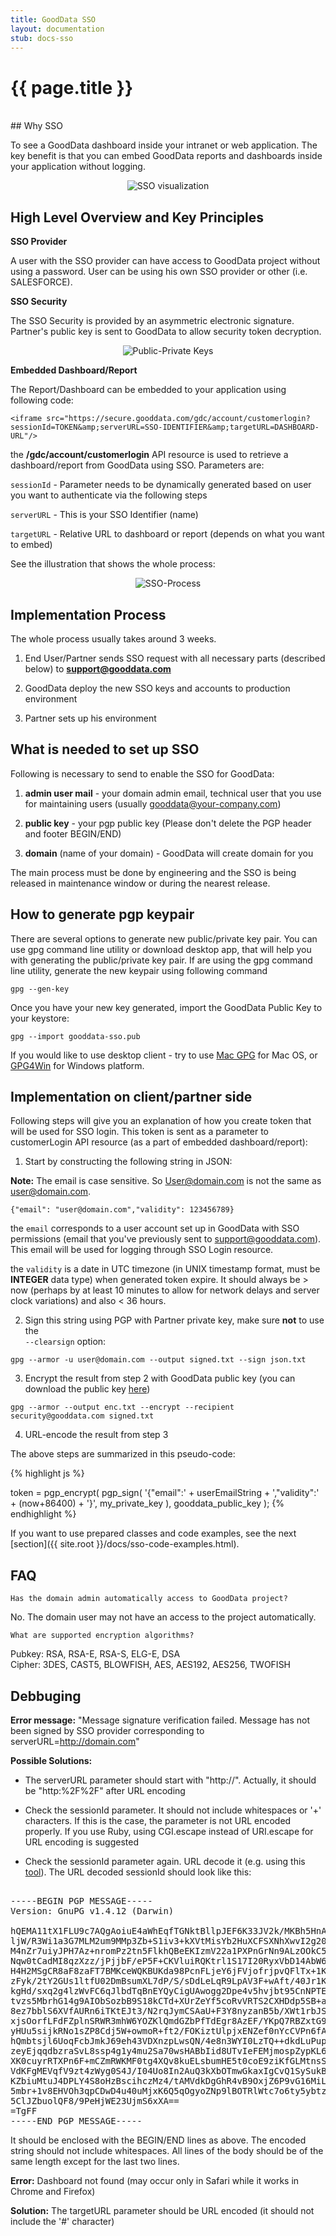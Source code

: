 ```yaml
---
title: GoodData SSO
layout: documentation
stub: docs-sso
---
```


# {{ page.title }}

<br />
## Why SSO
 
To see a GoodData dashboard inside your intranet or web application. The key benefit is that you can embed GoodData reports and dashboards inside your application without logging.

<p>
<center><img src="{{ site.root }}/images/docs/sso.png" alt="SSO visualization" class="no-border"></center>
</p>

## High Level Overview and Key Principles

**SSO Provider**

A user with the SSO provider can have access to GoodData project without using a password. User can be using his own SSO provider or other (i.e. SALESFORCE).

**SSO Security**

The SSO Security is provided by an asymmetric electronic signature. Partner's public key is sent to GoodData to allow security token decryption.

<p>
<center><img src="{{ site.root }}/images/docs/keys.png" alt="Public-Private Keys" class="no-border"></center>
</p>

**Embedded Dashboard/Report**

The Report/Dashboard can be embedded to your application using following code:

	<iframe src="https://secure.gooddata.com/gdc/account/customerlogin?sessionId=TOKEN&amp;serverURL=SSO-IDENTIFIER&amp;targetURL=DASHBOARD-URL"/> 

the **/gdc/account/customerlogin** API resource is used to retrieve a dashboard/report from GoodData using SSO. Parameters are:

`sessionId` - Parameter needs to be dynamically generated based on user you want to authenticate via the following steps

`serverURL` - This is your SSO Identifier (name)

`targetURL` - Relative URL to dashboard or report (depends on what you want to embed)  

See the illustration that shows the whole process:

<p>
<center><img src="{{ site.root }}/images/docs/process.png" alt="SSO-Process" class="no-border"></center>
</p>

## Implementation Process

The whole process usually takes around 3 weeks.

1) End User/Partner sends SSO request with all necessary parts (described below) to **support@gooddata.com**  

2) GoodData deploy the new SSO keys and accounts to production environment

3) Partner sets up his environment

## What is needed to set up SSO

Following is necessary to send to enable the SSO for GoodData:

1) **admin user mail** - your domain admin email, technical user that you use for maintaining users (usually gooddata@your-company.com)

2) **public key** - your pgp public key (Please don't delete the PGP header and footer BEGIN/END)

3) **domain** (name of your domain) - GoodData will create domain for you

The main process must be done by engineering and the SSO is being released in maintenance window or during the nearest release. 

## How to generate pgp keypair

There are several options to generate new public/private key pair. You can use gpg command line utility or download desktop app, that will help you with generating the public/private key pair. If are using the gpg command line utility, generate the new keypair using following command

<pre><code>gpg --gen-key</code></pre>

Once you have your new key generated, import the GoodData Public Key to your keystore:

<pre><code>gpg --import gooddata-sso.pub</code></pre>

If you would like to use desktop client - try to use [Mac GPG](http://macgpg.sourceforge.net/) for Mac OS, or [GPG4Win](http://files.gpg4win.org/gpg4win-2.1.0.exe) for Windows platform.

## Implementation on client/partner side
 
Following steps will give you an explanation of how you create token that will be used for SSO login. This token is sent as a parameter to customerLogin API resource (as a part of embedded dashboard/report):
 
1) Start by constructing the following string in JSON:

**Note:** The email is case sensitive. So User@domain.com is not the same as user@domain.com.

	{"email": "user@domain.com","validity": 123456789}

the `email` corresponds to a user account set up in GoodData with SSO permissions (email that you've previously sent to support@gooddata.com). This email will be used for logging through SSO Login resource.

the `validity` is a date in UTC timezone (in UNIX timestamp format, must be **INTEGER** data type) when generated token expire. It should always be > now (perhaps by at least 10 minutes to allow for network delays and server clock variations) and also < 36 hours. 

2) Sign this string using PGP with Partner private key, make sure **not** to use the  
`--clearsign` option:

<pre><code>gpg --armor -u user@domain.com --output signed.txt --sign json.txt</code></pre>

3) Encrypt the result from step 2 with GoodData public key (you can download the public key [here](http://developer.gooddata.com/docs/gooddata-sso.pub))

<pre><code>gpg --armor --output enc.txt --encrypt --recipient security@gooddata.com signed.txt</code></pre>

4) URL-encode the result from step 3

The above steps are summarized in this pseudo-code:

{% highlight js %}

token = pgp_encrypt(
pgp_sign(
    '{"email":' + userEmailString + ',"validity":' + (now+86400) + '}',
    my_private_key
  ),
  gooddata_public_key
);
{% endhighlight %}
	 	 	 		

If you want to use prepared classes and code examples, see the next [section]({{ site.root }}/docs/sso-code-examples.html).

## FAQ

`Has the domain admin automatically access to GoodData project?`

No. The domain user may not have an access to the project automatically.

`What are supported encryption algorithms?`

Pubkey: RSA, RSA-E, RSA-S, ELG-E, DSA  
Cipher: 3DES, CAST5, BLOWFISH, AES, AES192, AES256, TWOFISH

## Debbuging

**Error message:** "Message signature verification failed. Message has not been signed by SSO provider corresponding to serverURL=http://domain.com"

**Possible Solutions:**

- The serverURL parameter should start with "http://". Actually, it should be "http:%2F%2F" after URL encoding

- Check the sessionId parameter. It should not include whitespaces or '+' characters. If this is the case, the parameter is not URL encoded properly. If you use Ruby, using CGI.escape instead of URI.escape for URL encoding is suggested

- Check the sessionId parameter again. URL decode it (e.g. using this [tool](http://meyerweb.com/eric/tools/dencoder/)). The URL decoded sessionId should look like this:

<pre>

-----BEGIN PGP MESSAGE-----  
Version: GnuPG v1.4.12 (Darwin)  

hQEMA11tX1FLU9c7AQgAoiuE4aWhEqfTGNktBllpJEF6K33JV2k/MKBh5HnA9qyd  
ljW/R3Wi1a3G7MLM2um9MMp3Zb+S1iv3+kXVtMisYb2HuXCFSXNhXwvI2g20S9rs  
M4nZr7uiyJPH7Az+nromPz2tn5FlkhQBeEKIzmV22a1PXPnGrNn9ALzOOkC5CM9Y  
Nqw0tCadMI8qzXzz/jPjjbF/eP5F+CKVluiRQKtrl1S17I20RyxVbD14AbW6qhOL  
H4H2MSgCR8aF8zaFT7BMKceWQKBUKda98PcnFLjeY6jFVjofrjpvQFlTx+1Kiepf  
zFyk/2tY2GUs1ltfU02DmBsumXL7dP/S/sDdLeLqR9LpAV3F+wAft/40Jr1KEwjr  
kgHd/sxq2g4lzWvFC6qJlbdTqBnEYQyCigUAwogg2Dpe4v5hvjbt95CnNPTEviYM  
tvzs5MbrhG14g9AIObSozbB9S18kCTd+XUrZeYf5coRvVRTS2CXHDdp5SB+a3Ti/  
8ez7bblS6XVfAURn6iTKtEJt3/N2rqJymCSAaU+F3Y8nyzanB5b/XWt1rbJSzIZV  
xjsOorfLFdFZplnSRWR3mhW6YOZKlQmdGZbPfTdEgr8AzEF/YKpQ7RBZxtG9gM3M  
yHUu5sijkRNo1sZP8Cdj5W+owmoR+ft2/FOKiztUlpjxENZef0nYcCVPn6fAMlsR  
hQmbtsjl6UoqFcbJmkJ69eh43VDXnzpLwsQN/4e8n3WYI0LzTQ++dkdLuPuphhgK  
zeyEjqqdbzraSvL8ssp4g1y4mu2Sa70wsHABbIid8UTvIeFEMjmospZypKL6vmcY  
XK0cuyrRTXPn6F+mCZmRWKMF0tg4XQv8kuELsbumHE5t0coE9ziKfGLMtnsSgo3S  
VdKFgMEVqfV9zt4zWyg0S4J/I04Uo8In2AuQ3kXbOTmwGkaxIgCvQ1SySukBO9Fi  
KZbiuMtuJ4DPLY4S8oHzBscihczMz4/tAMVdkDgGhR4vB9OxjZ6P9vG16MiLRwsK  
5mbr+1v8EHVOh3qpCDwD4u40uMjxK6Q5qOgyoZNp9lBOTRlWtc7o6ty5ybtzRABv  
5ClJZbuolQF8/9PeHjWE23UjmS6xXA==
=TgFF
-----END PGP MESSAGE-----
</pre>

It should be enclosed with the BEGIN/END lines as above. The encoded string should not include whitespaces. All lines of the body should be of the same length except for the last two lines.

**Error:** Dashboard not found (may occur only in Safari while it works in Chrome and Firefox)

**Solution:** The targetURL parameter should be URL encoded (it should not include the '#' character)

